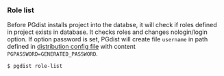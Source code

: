 ### Role list

Before PGdist installs project into the databse, it will check if roles defined in project exists in database. It checks roles and changes nologin/login option. If option password is set, PGdist will create file `username` in path defined in [distribution config file](../../distribution/config.md) with content `PGPASSWORD=GENERATED_PASSWORD`.

```
$ pgdist role-list
```
